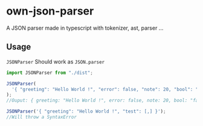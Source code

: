 # own-json-parser

A JSON parser made in typescript with tokenizer, ast, parser ...

## Usage

`JSONParser` Should work as `JSON.parser`

```js
import JSONParser from "./dist";

JSONParser(
  '{ "greeting": "Hello World !", "error": false, "note": 20, "bool": "false" }'
);
//Ouput: { greeting: "Hello World !", error: false, note: 20, bool: "false" }

JSONParser('{ "greeting": "Hello World !", "test": [,] }');
//Will throw a SyntaxError
```
